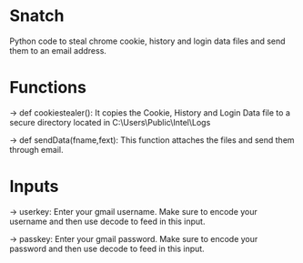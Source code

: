 # Snatch
Python code to steal chrome cookie, history and login data files and send them to an email address. 

# Functions

-> def cookiestealer(): It copies the Cookie, History and Login Data file to a secure directory located in C:\Users\Public\Intel\Logs

-> def sendData(fname,fext): This function attaches the files and send them through email.


# Inputs

-> userkey: Enter your gmail username. Make sure to encode your username and then use decode to feed in this input.

-> passkey: Enter your gmail password. Make sure to encode your password and then use decode to feed in this input.

